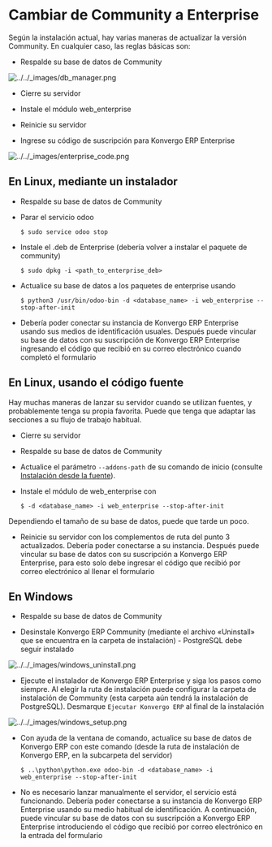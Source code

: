# Cambiar de Community a Enterprise

Según la instalación actual, hay varias maneras de actualizar la versión
Community. En cualquier caso, las reglas básicas son:

  * Respalde su base de datos de Community

![../../_images/db_manager.png](../../_images/db_manager.png)

  * Cierre su servidor

  * Instale el módulo web_enterprise

  * Reinicie su servidor

  * Ingrese su código de suscripción para Konvergo ERP Enterprise

![../../_images/enterprise_code.png](../../_images/enterprise_code.png)

## En Linux, mediante un instalador

  * Respalde su base de datos de Community

  * Parar el servicio odoo
    
        $ sudo service odoo stop
    

  * Instale el .deb de Enterprise (debería volver a instalar el paquete de community)
    
        $ sudo dpkg -i <path_to_enterprise_deb>
    

  * Actualice su base de datos a los paquetes de enterprise usando
    
        $ python3 /usr/bin/odoo-bin -d <database_name> -i web_enterprise --stop-after-init
    

  * Debería poder conectar su instancia de Konvergo ERP Enterprise usando sus medios de identificación usuales. Después puede vincular su base de datos con su suscripción de Konvergo ERP Enterprise ingresando el código que recibió en su correo electrónico cuando completó el formulario

## En Linux, usando el código fuente

Hay muchas maneras de lanzar su servidor cuando se utilizan fuentes, y
probablemente tenga su propia favorita. Puede que tenga que adaptar las
secciones a su flujo de trabajo habitual.

  * Cierre su servidor

  * Respalde su base de datos de Community

  * Actualice el parámetro `--addons-path` de su comando de inicio (consulte [Instalación desde la fuente](source)).

  * Instale el módulo de web_enterprise con
    
        $ -d <database_name> -i web_enterprise --stop-after-init
    

Dependiendo el tamaño de su base de datos, puede que tarde un poco.

  * Reinicie su servidor con los complementos de ruta del punto 3 actualizados. Debería poder conectarse a su instancia. Después puede vincular su base de datos con su suscripción a Konvergo ERP Enterprise, para esto solo debe ingresar el código que recibió por correo electrónico al llenar el formulario

## En Windows

  * Respalde su base de datos de Community

  * Desinstale Konvergo ERP Community (mediante el archivo «Uninstall» que se encuentra en la carpeta de instalación) - PostgreSQL debe seguir instalado

![../../_images/windows_uninstall.png](../../_images/windows_uninstall.png)

  * Ejecute el instalador de Konvergo ERP Enterprise y siga los pasos como siempre. Al elegir la ruta de instalación puede configurar la carpeta de instalación de Community (esta carpeta aún tendrá la instalación de PostgreSQL). Desmarque `Ejecutar Konvergo ERP` al final de la instalación

![../../_images/windows_setup.png](../../_images/windows_setup.png)

  * Con ayuda de la ventana de comando, actualice su base de datos de Konvergo ERP con este comando (desde la ruta de instalación de Konvergo ERP, en la subcarpeta del servidor)
    
        $ ..\python\python.exe odoo-bin -d <database_name> -i web_enterprise --stop-after-init
    

  * No es necesario lanzar manualmente el servidor, el servicio está funcionando. Debería poder conectarse a su instancia de Konvergo ERP Enterprise usando su medio habitual de identificación. A continuación, puede vincular su base de datos con su suscripción a Konvergo ERP Enterprise introduciendo el código que recibió por correo electrónico en la entrada del formulario

